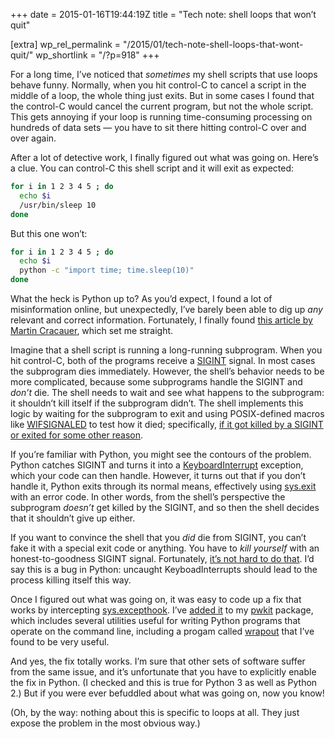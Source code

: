 +++
date = 2015-01-16T19:44:19Z
title = "Tech note: shell loops that won’t quit"

[extra]
wp_rel_permalink = "/2015/01/tech-note-shell-loops-that-wont-quit/"
wp_shortlink = "/?p=918"
+++

For a long time, I’ve noticed that _sometimes_ my shell scripts that use loops
behave funny. Normally, when you hit control-C to cancel a script in the
middle of a loop, the whole thing just exits. But in some cases I found that
the control-C would cancel the current program, but not the whole script. This
gets annoying if your loop is running time-consuming processing on hundreds of
data sets — you have to sit there hitting control-C over and over again.

After a lot of detective work, I finally figured out what was going on. Here’s
a clue. You can control-C this shell script and it will exit as expected:

```sh
for i in 1 2 3 4 5 ; do
  echo $i
  /usr/bin/sleep 10
done
```

But this one won’t:

```sh
for i in 1 2 3 4 5 ; do
  echo $i
  python -c "import time; time.sleep(10)"
done
```

What the heck is Python up to? As you’d expect, I found a lot of
misinformation online, but unexpectedly, I’ve barely been able to dig up _any_
relevant and correct information. Fortunately, I finally found
[this article by Martin Cracauer](http://www.cons.org/cracauer/sigint.html),
which set me straight.

Imagine that a shell script is running a long-running subprogram. When you hit
control-C, both of the programs receive a
[SIGINT](http://en.wikipedia.org/wiki/Unix_signal#SIGINT) signal. In most
cases the subprogram dies immediately. However, the shell’s behavior needs to
be more complicated, because some subprograms handle the SIGINT and _don’t_
die. The shell needs to wait and see what happens to the subprogram: it
shouldn’t kill itself if the subprogram didn’t. The shell implements this
logic by waiting for the subprogram to exit and using POSIX-defined macros
like
[WIFSIGNALED](http://pubs.opengroup.org/onlinepubs/9699919799/functions/wait.html)
to test how it died; specifically,
[if it got killed by a SIGINT or exited for some other
reason](http://git.savannah.gnu.org/cgit/bash.git/tree/jobs.c#n3273).

If you’re familiar with Python, you might see the contours of the problem.
Python catches SIGINT and turns it into a
[KeyboardInterrupt](https://docs.python.org/2/library/exceptions.html#exceptions.KeyboardInterrupt) exception, which your
code can then handle. However, it turns out that if you don’t handle it,
Python exits through its normal means, effectively using
[sys.exit](https://docs.python.org/2/library/sys.html#sys.exit) with an error
code. In other words, from the shell’s perspective the subprogram _doesn’t_
get killed by the SIGINT, and so then the shell decides that it shouldn’t give
up either.

If you want to convince the shell that you _did_ die from SIGINT, you can’t
fake it with a special exit code or anything. You have to _kill yourself_ with
an honest-to-goodness SIGINT signal. Fortunately,
[it’s not hard to do that](https://github.com/pkgw/pwkit/blob/master/pwkit/cli/__init__.py#L120).
I’d say this is a bug in Python: uncaught KeyboadInterrupts should lead to the
process killing itself this way.

Once I figured out what was going on, it was easy to code up a fix that works
by intercepting
[sys.excepthook](https://docs.python.org/2/library/sys.html#sys.excepthook).
I’ve
[added it](https://github.com/pkgw/pwkit/commit/c9fa0b3b5685c9c7590e32f7dc18e648ac72f844)
to my [pwkit](https://github.com/pkgw/pwkit/) package, which includes several
utilities useful for writing Python programs that operate on the command line,
including a progam called
[wrapout](https://github.com/pkgw/pwkit/blob/master/pwkit/cli/wrapout.py) that
I’ve found to be very useful.

And yes, the fix totally works. I’m sure that other sets of software suffer
from the same issue, and it’s unfortunate that you have to explicitly enable
the fix in Python. (I checked and this is true for Python 3 as well as Python
2.) But if you were ever befuddled about what was going on, now you know!

(Oh, by the way: nothing about this is specific to loops at all. They just
expose the problem in the most obvious way.)
